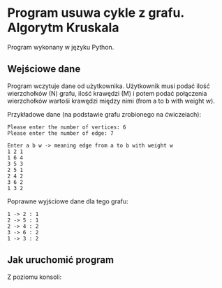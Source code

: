 
**Program usuwa cykle z grafu. Algorytm Kruskala**
==============================================
<p>Program wykonany w języku Python.

Wejściowe dane
------------------
<p>Program wczytuje dane od użytkownika. Użytkownik musi podać ilość wierzchołków (N) grafu, ilość krawędzi (M) i potem podać połączenia wierzchołków wartośi krawędzi między nimi (from a to b with weight w).
 

Przykładowe dane (na podstawie grafu zrobionego na ćwiczeiach):

    Please enter the number of vertices: 6
    Please enter the number of edge: 7
    
    Enter a b w -> meaning edge from a to b with weight w
    1 2 1
    1 6 4 
    3 5 3
    2 5 1
    2 4 2
    3 6 2
    1 3 2

Poprawne wyjściowe dane dla tego grafu:

    1 -> 2 : 1
    2 -> 5 : 1
    2 -> 4 : 2
    3 -> 6 : 2
    1 -> 3 : 2

Jak uruchomić program
--------------------------

Z poziomu konsoli: 

